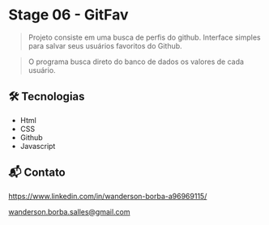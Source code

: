 # Stage 06 - GitFav


> Projeto consiste em uma busca de perfis do github. Interface simples para salvar seus usuários favoritos do Github.

> O programa busca direto do banco de dados os valores de cada usuário.

## 🛠️ Tecnologias

- Html
- CSS
- Github
- Javascript

## 📬 Contato

https://www.linkedin.com/in/wanderson-borba-a96969115/

wanderson.borba.salles@gmail.com
